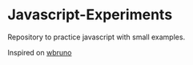 # Javascript-Experiments
Repository to practice javascript with small examples.

Inspired on [wbruno](https://github.com/wbruno/examples)
